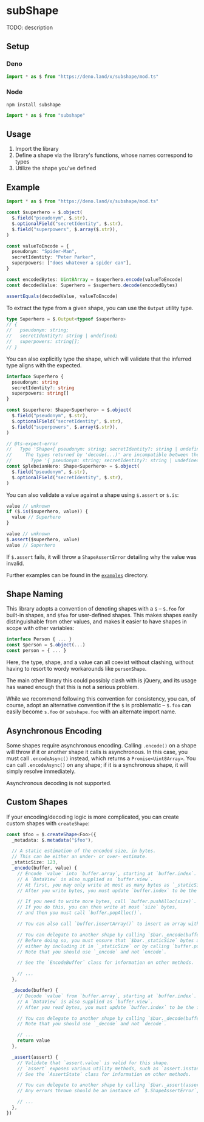 # subShape

TODO: description

## Setup

### Deno

```ts
import * as $ from "https://deno.land/x/subshape/mod.ts"
```

### Node

```
npm install subshape
```

```ts
import * as $ from "subshape"
```

## Usage

1. Import the library
2. Define a shape via the library's functions, whose names correspond to types
3. Utilize the shape you've defined

## Example

```ts
import * as $ from "https://deno.land/x/subshape/mod.ts"

const $superhero = $.object(
  $.field("pseudonym", $.str),
  $.optionalField("secretIdentity", $.str),
  $.field("superpowers", $.array($.str)),
)

const valueToEncode = {
  pseudonym: "Spider-Man",
  secretIdentity: "Peter Parker",
  superpowers: ["does whatever a spider can"],
}

const encodedBytes: Uint8Array = $superhero.encode(valueToEncode)
const decodedValue: Superhero = $superhero.decode(encodedBytes)

assertEquals(decodedValue, valueToEncode)
```

To extract the type from a given shape, you can use the `Output` utility type.

```ts
type Superhero = $.Output<typeof $superhero>
// {
//   pseudonym: string;
//   secretIdentity?: string | undefined;
//   superpowers: string[];
// }
```

You can also explicitly type the shape, which will validate that the inferred
type aligns with the expected.

```ts
interface Superhero {
  pseudonym: string
  secretIdentity?: string
  superpowers: string[]
}

const $superhero: Shape<Superhero> = $.object(
  $.field("pseudonym", $.str),
  $.optionalField("secretIdentity", $.str),
  $.field("superpowers", $.array($.str)),
)

// @ts-expect-error
//   Type 'Shape<{ pseudonym: string; secretIdentity?: string | undefined; }>' is not assignable to type 'Shape<Superhero>'.
//     The types returned by 'decode(...)' are incompatible between these types.
//       Type '{ pseudonym: string; secretIdentity?: string | undefined; }' is not assignable to type 'Superhero'.
const $plebeianHero: Shape<Superhero> = $.object(
  $.field("pseudonym", $.str),
  $.optionalField("secretIdentity", $.str),
)
```

You can also validate a value against a shape using `$.assert` or `$.is`:

```ts
value // unknown
if ($.is($superhero, value)) {
  value // Superhero
}

value // unknown
$.assert($superhero, value)
value // Superhero
```

If `$.assert` fails, it will throw a `ShapeAssertError` detailing why the value
was invalid.

Further examples can be found in the
[`examples`](https://github.com/paritytech/scale-ts/tree/main/examples)
directory.

## Shape Naming

This library adopts a convention of denoting shapes with a `$` – `$.foo` for
built-in shapes, and `$foo` for user-defined shapes. This makes shapes easily
distinguishable from other values, and makes it easier to have shapes in scope
with other variables:

```ts
interface Person { ... }
const $person = $.object(...)
const person = { ... }
```

Here, the type, shape, and a value can all coexist without clashing, without
having to resort to wordy workarounds like `personShape`.

The main other library this could possibly clash with is jQuery, and its usage
has waned enough that this is not a serious problem.

While we recommend following this convention for consistency, you can, of
course, adopt an alternative convention if the `$` is problematic – `$.foo` can
easily become `s.foo` or `subshape.foo` with an alternate import name.

## Asynchronous Encoding

Some shapes require asynchronous encoding. Calling `.encode()` on a shape will
throw if it or another shape it calls is asynchronous. In this case, you must
call `.encodeAsync()` instead, which returns a `Promise<Uint8Array>`. You can
call `.encodeAsync()` on any shape; if it is a synchronous shape, it will simply
resolve immediately.

Asynchronous decoding is not supported.

## Custom Shapes

If your encoding/decoding logic is more complicated, you can create custom
shapes with `createShape`:

```ts
const $foo = $.createShape<Foo>({
  _metadata: $.metadata("$foo"),

  // A static estimation of the encoded size, in bytes.
  // This can be either an under- or over- estimate.
  _staticSize: 123,
  _encode(buffer, value) {
    // Encode `value` into `buffer.array`, starting at `buffer.index`.
    // A `DataView` is also supplied as `buffer.view`.
    // At first, you may only write at most as many bytes as `_staticSize`.
    // After you write bytes, you must update `buffer.index` to be the first unwritten byte.

    // If you need to write more bytes, call `buffer.pushAlloc(size)`.
    // If you do this, you can then write at most `size` bytes,
    // and then you must call `buffer.popAlloc()`.

    // You can also call `buffer.insertArray()` to insert an array without consuming any bytes.

    // You can delegate to another shape by calling `$bar._encode(buffer, bar)`.
    // Before doing so, you must ensure that `$bar._staticSize` bytes are free,
    // either by including it in `_staticSize` or by calling `buffer.pushAlloc()`.
    // Note that you should use `_encode` and not `encode`.

    // See the `EncodeBuffer` class for information on other methods.

    // ...
  },

  _decode(buffer) {
    // Decode `value` from `buffer.array`, starting at `buffer.index`.
    // A `DataView` is also supplied as `buffer.view`.
    // After you read bytes, you must update `buffer.index` to be the first unread byte.

    // You can delegate to another shape by calling `$bar._decode(buffer)`.
    // Note that you should use `_decode` and not `decode`.

    // ...
    return value
  },

  _assert(assert) {
    // Validate that `assert.value` is valid for this shape.
    // `assert` exposes various utility methods, such as `assert.instanceof`.
    // See the `AssertState` class for information on other methods.

    // You can delegate to another shape by calling `$bar._assert(assert)` or `$bar._assert(assert.access("key"))`.
    // Any errors thrown should be an instance of `$.ShapeAssertError`, and should use `assert.path`.

    // ...
  },
})
```
